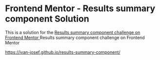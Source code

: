 # Frontend Mentor - Results summary component Solution

This is a solution for the <a href=“https://www.frontendmentor.io/challenges/results-summary-component-CE_K6s0maV“>Results summary component challenge on Frontend Mentor </a>Results summary component challenge on Frontend Mentor 

https://ivan-josef.github.io/results-summary-component/
